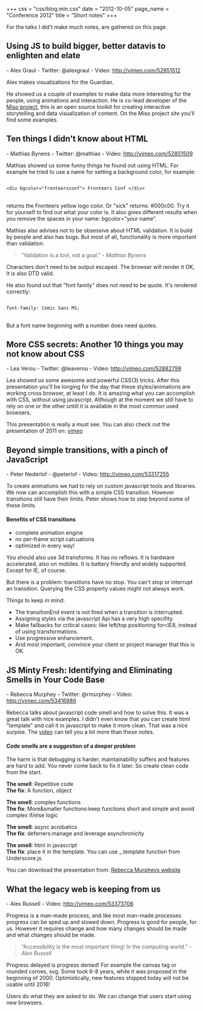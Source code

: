 +++
css = "css/blog.min.css"
date = "2012-10-05"
page_name = "Conference 2012"
title = "Short notes"
+++

<p>For the talks I did't make much notes, are gathered on this page.</p><h2 id="alexgraul">Using JS to build bigger, better datavis to enlighten and elate</h2><p class="subtitle">- Alex Graul - Twitter: @alexgraul - Video: <a href="http://vimeo.com/52851512">http://vimeo.com/52851512</a></p><p>Alex makes visualizations for the Guardian.</p><p>He showed us a couple of examples to make data more interesting for the people, using animations and interaction. He is co-lead developer of the <a href="misoproject.com/dataset/">Miso project</a>, this is an open source toolkit for creating interactive storytelling and data visualization of content. On the Miso project site you'll find some examples.</p><h2 id="mathiasbynens">Ten things I didn't know about HTML</h2><p class="subtitle">- Mathias Bynens - Twitter: @mathias - Video: <a href="http://vimeo.com/52851509">http://vimeo.com/52851509</a></p><p>Mathias showed us some funny things he found out using HTML. For example he tried to use a name for setting a background color, for example:</p>
<pre rel="HTML">
<code>
&lt;div bgcolor="fronteersconf"&gt; Fronteers Conf &lt;/div&gt;
</code>
</pre>
<p>returns the Fronteers yellow logo color. Or "sick" returns: #000c00. Try it for yourself to find out what your color is. It also gives different results when you remove the spaces in your name: bgcolor="your name".</p><p>Mathias also advises not to be obsessive about HTML validation. It is build by people and also has bugs. But most of all, functionality is more important than validation.</p><blockquote>&ldquo;Validation is a tool, not a goal.&rdquo; <cite>- Mathias Bynens</cite></blockquote><p>Characters don't need to be output escaped. The browser will render it OK, It is also DTD valid.</p><p>He also found out that "font family" does not need to be quote. It's rendered correctly:</p>
<pre rel="CSS">
<code>
font-family: Comic Sans MS;
</code>
</pre>
<p>But a font name beginning with a number does need quotes.</p><h2 id="leaverou">More CSS secrets: Another 10 things you may not know about CSS</h2><p class="subtitle">- Lea Verou - Twitter: @leaverou - Video: <a href="http://vimeo.com/52882799">http://vimeo.com/52882799</a></p><p>Lea showed us some awesome and powerful CSS(3) tricks. After this presentation you'll be longing for the day that these styles/animations are working cross browser, at least I do. It is amazing what you can accomplish with CSS, without using javascript. Although at the moment we still have to rely on one or the other untill it is available in the most common used browsers.</p><p>This presentation is really a must see. You can also check out the presentation of 2011 on: <a href="http://vimeo.com/31719130">vimeo</a></p><h2 id="peternederlof">Beyond simple transitions, with a pinch of JavaScript</h2><p class="subtitle">- Peter Nederlof - @peterlof - Video: <a href="http://vimeo.com/53317255">http://vimeo.com/53317255</a></p><p>To create animations we had to rely on custom javascript tools and libraries. We now can accomplish this with a simple CSS transition. However transitions still have their limits. Peter shows how to step beyond some of these limits.</p><h4>Benefits of CSS transitions</h4><ul><li>complete animation engine</li><li>no per-frame script calcuations</li><li>optimized in every way!</li></ul><p>You should also use 3d transforms. It has no reflows. It is hardware accelerated, also on mobiles. It is battery friendly and widely supported. Except for IE, of course.</p><p>But there is a problem: transitions have no stop. You can't stop or interrupt an transition. Querying the CSS property values might not always work.</p><p>Things to keep in mind:</p><ul><li>The transitionEnd event is not fired when a transition is interrupted.</li><li>Assigning styles via the javascript Api has a very high specifity.</li><li>Make fallbacks for critical cases: like left/top positioning for<xsl:text>&lt;</xsl:text>IE8, instead of using transformations.</li><li>Use progressive enhancement.</li><li>And most important, convince your client or project manager that this is OK.</li></ul><h2 id="rebeccamurphey">JS Minty Fresh: Identifying and Eliminating Smells in Your Code Base</h2><p class="subtitle">- Rebecca Murphey - Twitter: @rmurphey - Video: <a href="http://vimeo.com/53416986">http://vimeo.com/53416986</a></p><p>Rebecca talks about javascript code smell and how to solve this. It was a great talk with nice examples. I didn't even know that you can create html "template" and call it in javascript to make it more clean. That was a nice surpise. The <a href="http://vimeo.com/53416986">video</a> can tell you a lot more than these notes.</p><h4>Code smells are a suggestion of a deeper problem</h4><p>The harm is that debugging is harder, maintainability suffers and features are hard to add. You never come back to fix it later. So create clean code from the start.</p><p><strong>The smell</strong>: Repetitive code<br><strong>The fix</strong>: A function, object</p><p><strong>The smell</strong>: complex functions<br><strong>The fix</strong>: More<xsl:text>&amp;</xsl:text>smaller functions:keep functions short and simple and avoid complex if/else logic</p><p><strong>The smell</strong>: async acrobatics<br><strong>The fix</strong>: deferrers:manage and leverage asynchronicity</p><p><strong>The smell</strong>: html in javascript<br><strong>The fix</strong>: place it in the template. You can use _.template function from Underscore.js.</p><p>You can download the presentation from: <a href="http://rmurphey.com/js-minty-fresh/presentation">Rebecca Murpheys website</a></p><h2 id="alexrussell">What the legacy web is keeping from us</h2><p class="subtitle">- Alex Russell - Video: <a href="http://vimeo.com/53373706">http://vimeo.com/53373706</a></p><p>Progress is a man-made process, and like most man-made processes progress can be sped up and slowed down. Progress is good for people, for us. However it requires change and how many changes should be made and what changes should be made.</p><blockquote>&ldquo;Accessibility is the most important thing! In the computing world.&rdquo; <cite>- Alex Russell</cite></blockquote><p>Progress delayed is progress denied! For example the canvas tag or rounded cornes, svg. Some took 6-8 years, while it was proposed in the beginning of 2000. Optimistically, new features shipped today will not be usable until 2016!</p><p>Users do what they are asked to do. We can change that users start using new browsers.</p>